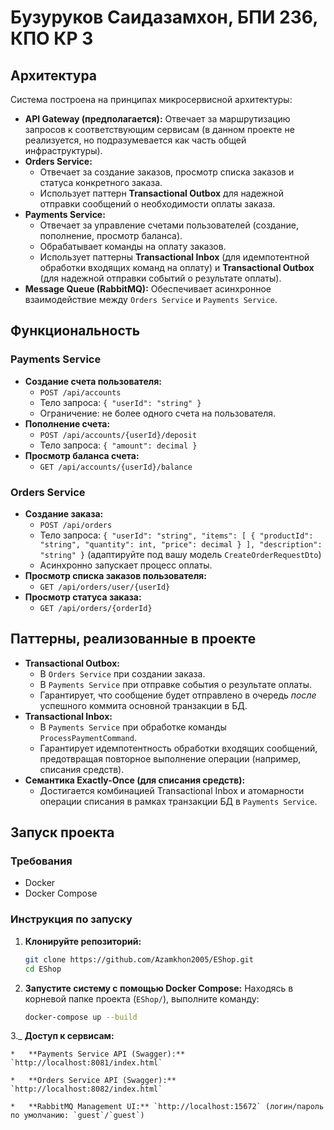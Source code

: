 # Бузуруков Саидазамхон, БПИ 236, КПО КР 3
## Архитектура

Система построена на принципах микросервисной архитектуры:

*   **API Gateway (предполагается):** Отвечает за маршрутизацию запросов к соответствующим сервисам (в данном проекте не реализуется, но подразумевается как часть общей инфраструктуры).
*   **Orders Service:**
    *   Отвечает за создание заказов, просмотр списка заказов и статуса конкретного заказа.
    *   Использует паттерн **Transactional Outbox** для надежной отправки сообщений о необходимости оплаты заказа.
*   **Payments Service:**
    *   Отвечает за управление счетами пользователей (создание, пополнение, просмотр баланса).
    *   Обрабатывает команды на оплату заказов.
    *   Использует паттерны **Transactional Inbox** (для идемпотентной обработки входящих команд на оплату) и **Transactional Outbox** (для надежной отправки событий о результате оплаты).
*   **Message Queue (RabbitMQ):** Обеспечивает асинхронное взаимодействие между `Orders Service` и `Payments Service`.

## Функциональность

### Payments Service

*   **Создание счета пользователя:**
    *   `POST /api/accounts`
    *   Тело запроса: `{ "userId": "string" }`
    *   Ограничение: не более одного счета на пользователя.
*   **Пополнение счета:**
    *   `POST /api/accounts/{userId}/deposit`
    *   Тело запроса: `{ "amount": decimal }`
*   **Просмотр баланса счета:**
    *   `GET /api/accounts/{userId}/balance`

### Orders Service

*   **Создание заказа:**
    *   `POST /api/orders`
    *   Тело запроса: `{ "userId": "string", "items": [ { "productId": "string", "quantity": int, "price": decimal } ], "description": "string" }` (адаптируйте под вашу модель `CreateOrderRequestDto`)
    *   Асинхронно запускает процесс оплаты.
*   **Просмотр списка заказов пользователя:**
    *   `GET /api/orders/user/{userId}`
*   **Просмотр статуса заказа:**
    *   `GET /api/orders/{orderId}`

## Паттерны, реализованные в проекте

*   **Transactional Outbox:**
    *   В `Orders Service` при создании заказа.
    *   В `Payments Service` при отправке события о результате оплаты.
    *   Гарантирует, что сообщение будет отправлено в очередь *после* успешного коммита основной транзакции в БД.
*   **Transactional Inbox:**
    *   В `Payments Service` при обработке команды `ProcessPaymentCommand`.
    *   Гарантирует идемпотентность обработки входящих сообщений, предотвращая повторное выполнение операции (например, списания средств).
*   **Семантика Exactly-Once (для списания средств):**
    *   Достигается комбинацией Transactional Inbox и атомарности операции списания в рамках транзакции БД в `Payments Service`.

## Запуск проекта

### Требования

*   Docker
*   Docker Compose

### Инструкция по запуску

1.  **Клонируйте репозиторий:**
    ```bash
    git clone https://github.com/Azamkhon2005/EShop.git
    cd EShop
    ```

2.  **Запустите систему с помощью Docker Compose:**
    Находясь в корневой папке проекта (`EShop/`), выполните команду:
    ```bash
    docker-compose up --build
    ```
3._   **Доступ к сервисам:**

    *   **Payments Service API (Swagger):** `http://localhost:8081/index.html`
    
    *   **Orders Service API (Swagger):** `http://localhost:8082/index.html`
    
    *   **RabbitMQ Management UI:** `http://localhost:15672` (логин/пароль по умолчанию: `guest`/`guest`)
